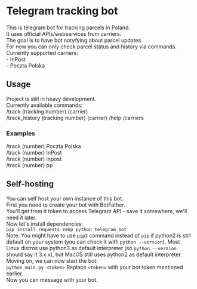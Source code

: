 # Telegram tracking bot
This is telegram bot for tracking parcels in Poland.  
It uses official APIs/webservices from carriers.  
The goal is to have bot notyfying about parcel updates.  
For now you can only check parcel status and history via commands.   
Currently supported carriers:  
    - InPost  
    - Poczta Polska 

## Usage
Project is still in heavy development.  
Currently available commands:  
/track (tracking number) (carrier)  
/track_history (tracking number) (carrier)
/help
/carriers

### Examples
/track (number) Poczta Polska  
/track (number) InPost  
/track (number) inpost  
/track (number) pp  

## Self-hosting
You can self host your own instance of this bot.  
First you need to create your bot with BotFather.  
You'll get from it token to access Telegram API - save it somewhere, we'll need it later.  
Now let's install dependencies:  
```pip install requests zeep python_telegram_bot```  
Note: You might have to use ```pip3``` command instead of ```pip``` if python2 is still
default on your system (you can check it with ```python --version```). Most Linux distros
use python3 as default interpreter (so ```python --version``` should say it 3.x.x), but MacOS
still uses python2 as default interpreter.  
Moving on, we can now start the bot:  
```python main.py <token>``` 
Replace ```<token>``` with your bot token mentioned earlier.  
Now you can message with your bot.
 